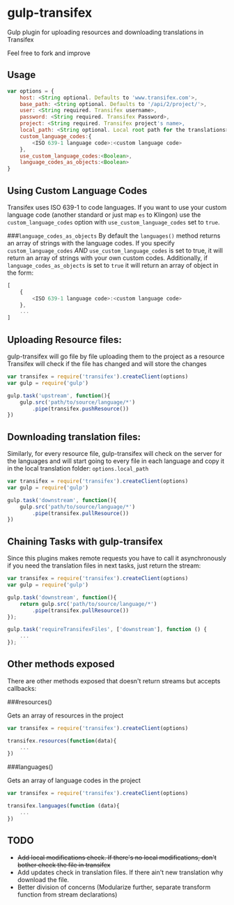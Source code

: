 gulp-transifex
==============

Gulp plugin for uploading resources and downloading translations in Transifex

Feel free to fork and improve

Usage
------

```javascript
var options = {
    host: <String optional. Defaults to 'www.transifex.com'>,
    base_path: <String optional. Defaults to '/api/2/project/'>,
    user: <String required. Transifex username>,
    password: <String required. Transifex Password>,
    project: <String required. Transifex project's name>,
    local_path: <String optional. Local root path for the translations>,
    custom_language_codes:{
        <ISO 639-1 language code>:<custom language code>
    },
    use_custom_language_codes:<Boolean>,
    language_codes_as_objects:<Boolean>
}
```

Using Custom Language Codes
---------------------------

Transifex uses ISO 639-1 to code languages. If you want to use your custom language code (another standard or just map `es` to Klingon) use the `custom_language_codes` option with `use_custom_language_codes` set to `true`.

###`language_codes_as_objects`
By default the `languages()` method returns an array of strings with the language codes. If you specify `custom_language_codes` _AND_ `use_custom_language_codes` is set to true, it will return an array of strings with your own custom codes.
Additionally, if `language_codes_as_objects` is set to `true` it will return an array of object in the form:

```javascript
[
    {
        <ISO 639-1 language code>:<custom language code>
    },
    ...
]
```


Uploading Resource files:
-------------------------
gulp-transifex will go file by file uploading them to the project as a resource
Transifex will check if the file has changed and will store the changes

```javascript
var transifex = require('transifex').createClient(options)
var gulp = require('gulp')

gulp.task('upstream', function(){
    gulp.src('path/to/source/language/*')
        .pipe(transifex.pushResource())
})
```

Downloading translation files:
------------------------------
Similarly, for every resource file, gulp-transifex will check on the server for the languages and will start going to every file in each language and copy it in the local translation folder: `options.local_path`

```javascript
var transifex = require('transifex').createClient(options)
var gulp = require('gulp')

gulp.task('downstream', function(){
    gulp.src('path/to/source/language/*')
        .pipe(transifex.pullResource())
})
```

Chaining Tasks with gulp-transifex
-----------------------------------

Since this plugins makes remote requests you have to call it asynchronously if you
need the translation files in next tasks, just return the stream:

```javascript
var transifex = require('transifex').createClient(options)
var gulp = require('gulp')

gulp.task('downstream', function(){
    return gulp.src('path/to/source/language/*')
        .pipe(transifex.pullResource())
});

gulp.task('requireTransifexFiles', ['downstream'], function () {
    ...
});
```

Other methods exposed
---------------------

There are other methods exposed that doesn't return streams but accepts callbacks:

###resources()

Gets an array of resources in the project

```javascript
var transifex = require('transifex').createClient(options)

transifex.resources(function(data){
    ...
})
```

###languages()

Gets an array of language codes in the project

```javascript
var transifex = require('transifex').createClient(options)

transifex.languages(function (data){
    ...
})
```

TODO
----

* ~~Add local modifications check. If there's no local modifications, don't bother check the file in transifex~~
* Add updates check in translation files. If there ain't new translation why download the file.
* Better division of concerns (Modularize further, separate transform function from stream declarations)
